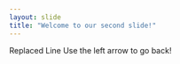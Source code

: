 ```yaml
---
layout: slide
title: "Welcome to our second slide!"
---
```

Replaced Line
Use the left arrow to go back!
